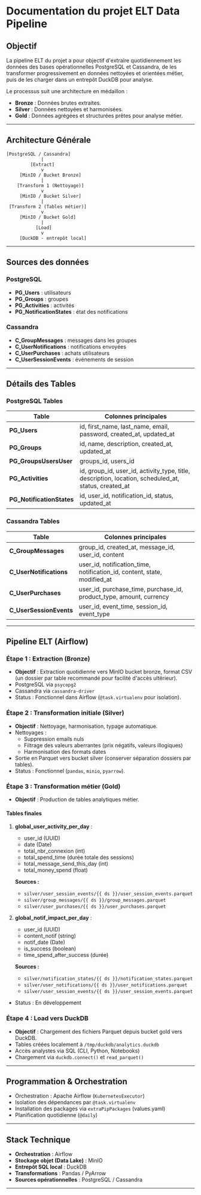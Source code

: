 # Documentation du projet ELT Data Pipeline

## Objectif

La pipeline ELT du projet a pour objectif d'extraire quotidiennement les données des bases opérationnelles PostgreSQL et Cassandra, de les transformer progressivement en données nettoyées et orientées métier, puis de les charger dans un entrepôt DuckDB pour analyse.

Le processus suit une architecture en médaillon :

- **Bronze** : Données brutes extraites.
- **Silver** : Données nettoyées et harmonisées.
- **Gold** : Données agrégées et structurées prêtes pour analyse métier.

---

## Architecture Générale

```
[PostgreSQL / Cassandra]
             |
         [Extract]
             v
     [MinIO / Bucket Bronze]
             |
    [Transform 1 (Nettoyage)]
             v
     [MinIO / Bucket Silver]
             |
 [Transform 2 (Tables métier)]
             v
     [MinIO / Bucket Gold]
             |
           [Load]
             v
     [DuckDB - entrepôt local]
```

---

## Sources des données

### PostgreSQL

- **PG_Users** : utilisateurs
- **PG_Groups** : groupes
- **PG_Activities** : activités
- **PG_NotificationStates** : état des notifications

### Cassandra

- **C_GroupMessages** : messages dans les groupes
- **C_UserNotifications** : notifications envoyées
- **C_UserPurchases** : achats utilisateurs
- **C_UserSessionEvents** : événements de session

---

## Détails des Tables

### PostgreSQL Tables

| Table                   | Colonnes principales                                                       |
|-------------------------|---------------------------------------------------------------------------|
| **PG_Users**            | id, first_name, last_name, email, password, created_at, updated_at        |
| **PG_Groups**           | id, name, description, created_at, updated_at                             |
| **PG_GroupsUsersUser**  | groups_id, users_id                                                       |
| **PG_Activities**       | id, group_id, user_id, activity_type, title, description, location, scheduled_at, status, created_at |
| **PG_NotificationStates** | id, user_id, notification_id, status, updated_at                         |

### Cassandra Tables

| Table                   | Colonnes principales                                                     |
|-------------------------|-------------------------------------------------------------------------|
| **C_GroupMessages**     | group_id, created_at, message_id, user_id, content                      |
| **C_UserNotifications** | user_id, notification_time, notification_id, content, state, modified_at |
| **C_UserPurchases**     | user_id, purchase_time, purchase_id, product_type, amount, currency     |
| **C_UserSessionEvents** | user_id, event_time, session_id, event_type                             |

---

## Pipeline ELT (Airflow)

### Étape 1 : Extraction (Bronze)
- **Objectif** : Extraction quotidienne vers MinIO bucket bronze, format CSV (un dossier par table recommandé pour facilité d'accès ultérieur).
- PostgreSQL via `psycopg2`
- Cassandra via `cassandra-driver`
- Status : Fonctionnel dans Airflow (`@task.virtualenv` pour isolation).

### Étape 2 : Transformation initiale (Silver)
- **Objectif** : Nettoyage, harmonisation, typage automatique.
- Nettoyages :
  - Suppression emails nuls
  - Filtrage des valeurs aberrantes (prix négatifs, valeurs illogiques)
  - Harmonisation des formats dates
- Sortie en Parquet vers bucket silver (conserver séparation dossiers par tables).
- Status : Fonctionnel (`pandas`, `minio`, `pyarrow`).

### Étape 3 : Transformation métier (Gold)
- **Objectif** : Production de tables analytiques métier.

#### Tables finales

1. **global_user_activity_per_day** :
   - user_id (UUID)
   - date (Date)
   - total_nbr_connexion (int)
   - total_spend_time (durée totale des sessions)
   - total_message_send_this_day (int)
   - total_money_spend (float)

   **Sources :**
   - `silver/user_session_events/{{ ds }}/user_session_events.parquet`
   - `silver/group_messages/{{ ds }}/group_messages.parquet`
   - `silver/user_purchases/{{ ds }}/user_purchases.parquet`

2. **global_notif_impact_per_day** :
   - user_id (UUID)
   - content_notif (string)
   - notif_date (Date)
   - is_success (boolean)
   - time_spend_after_success (durée)

   **Sources :**
   - `silver/notification_states/{{ ds }}/notification_states.parquet`
   - `silver/user_notifications/{{ ds }}/user_notifications.parquet`
   - `silver/user_session_events/{{ ds }}/user_session_events.parquet`

- Status : En développement

### Étape 4 : Load vers DuckDB
- **Objectif** : Chargement des fichiers Parquet depuis bucket gold vers DuckDB.
- Tables créées localement à `/tmp/duckdb/analytics.duckdb`
- Accès analystes via SQL (CLI, Python, Notebooks)
- Chargement via `duckdb.connect()` et `read_parquet()`

---

## Programmation & Orchestration
- Orchestration : Apache Airflow (`KubernetesExecutor`)
- Isolation des dépendances par `@task.virtualenv`
- Installation des packages via `extraPipPackages` (values.yaml)
- Planification quotidienne (`@daily`)

---

## Stack Technique
- **Orchestration** : Airflow
- **Stockage objet (Data Lake)** : MinIO
- **Entrepôt SQL local** : DuckDB
- **Transformations** : Pandas / PyArrow
- **Sources opérationnelles** : PostgreSQL / Cassandra

---